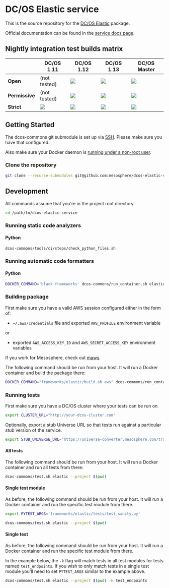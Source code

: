 # DC/OS Elastic service

This is the source repository for the [DC/OS
Elastic](https://mesosphere.com/service-catalog/elastic) package.

Official documentation can be found in the [service docs
page](https://docs.mesosphere.com/services/elastic/).

## Nightly integration test builds matrix

|                | DC/OS 1.11 | DC/OS 1.12 | DC/OS 1.13 | DC/OS Master |
| -------------- | ---------- | ---------- | ---------- | ------------ |
| **Open**       | (not tested) | <a href="https://teamcity.mesosphere.io/viewType.html?buildTypeId=DataServices_Elastic_IntegrationTests_DCOS_112_Open&guest=1"><img src="https://teamcity.mesosphere.io/app/rest/builds/buildType:(id:DataServices_Elastic_IntegrationTests_DCOS_112_Open)/statusIcon"/></a> | <a href="https://teamcity.mesosphere.io/viewType.html?buildTypeId=DataServices_Elastic_IntegrationTests_DCOS_113_Open&guest=1"><img src="https://teamcity.mesosphere.io/app/rest/builds/buildType:(id:DataServices_Elastic_IntegrationTests_DCOS_113_Open)/statusIcon"/></a> | <a href="https://teamcity.mesosphere.io/viewType.html?buildTypeId=DataServices_Elastic_IntegrationTests_DCOS_master_Open&guest=1"><img src="https://teamcity.mesosphere.io/app/rest/builds/buildType:(id:DataServices_Elastic_IntegrationTests_DCOS_master_Open)/statusIcon"/></a> |
| **Permissive** | (not tested) | <a href="https://teamcity.mesosphere.io/viewType.html?buildTypeId=DataServices_Elastic_IntegrationTests_DCOS_112_Permissive&guest=1"><img src="https://teamcity.mesosphere.io/app/rest/builds/buildType:(id:DataServices_Elastic_IntegrationTests_DCOS_112_Permissive)/statusIcon"/></a> | <a href="https://teamcity.mesosphere.io/viewType.html?buildTypeId=DataServices_Elastic_IntegrationTests_DCOS_113_Permissive&guest=1"><img src="https://teamcity.mesosphere.io/app/rest/builds/buildType:(id:DataServices_Elastic_IntegrationTests_DCOS_113_Permissive)/statusIcon"/></a> | <a href="https://teamcity.mesosphere.io/viewType.html?buildTypeId=DataServices_Elastic_IntegrationTests_DCOS_master_Permissive&guest=1"><img src="https://teamcity.mesosphere.io/app/rest/builds/buildType:(id:DataServices_Elastic_IntegrationTests_DCOS_master_Permissive)/statusIcon"/></a> |
| **Strict**     | <a href="https://teamcity.mesosphere.io/viewType.html?buildTypeId=DataServices_Elastic_IntegrationTests_DCOS_111_Strict&guest=1"><img src="https://teamcity.mesosphere.io/app/rest/builds/buildType:(id:DataServices_Elastic_IntegrationTests_DCOS_111_Strict)/statusIcon"/></a> | <a href="https://teamcity.mesosphere.io/viewType.html?buildTypeId=DataServices_Elastic_IntegrationTests_DCOS_112_Strict&guest=1"><img src="https://teamcity.mesosphere.io/app/rest/builds/buildType:(id:DataServices_Elastic_IntegrationTests_DCOS_112_Strict)/statusIcon"/></a> | <a href="https://teamcity.mesosphere.io/viewType.html?buildTypeId=DataServices_Elastic_IntegrationTests_DCOS_113_Strict&guest=1"><img src="https://teamcity.mesosphere.io/app/rest/builds/buildType:(id:DataServices_Elastic_IntegrationTests_DCOS_113_Strict)/statusIcon"/></a> | <a href="https://teamcity.mesosphere.io/viewType.html?buildTypeId=DataServices_Elastic_IntegrationTests_DCOS_master_Strict&guest=1"><img src="https://teamcity.mesosphere.io/app/rest/builds/buildType:(id:DataServices_Elastic_IntegrationTests_DCOS_master_Strict)/statusIcon"/></a> |

## Getting Started

The dcos-commons git submodule is set up via
[SSH](https://help.github.com/en/articles/connecting-to-github-with-ssh). Please
make sure you have that configured.

Also make sure your Docker daemon is [running under a non-root
user](https://docs.docker.com/install/linux/linux-postinstall/).

### Clone the repository

```bash
git clone --recurse-submodules git@github.com:mesosphere/dcos-elastic-service.git /path/to/dcos-elastic-service
```

## Development

All commands assume that you're in the project root directory.

```bash
cd /path/to/dcos-elastic-service
```

### Running static code analyzers

#### Python

```bash
dcos-commons/tools/ci/steps/check_python_files.sh
```

### Running automatic code formatters

#### Python

```bash
DOCKER_COMMAND='black frameworks' dcos-commons/run_container.sh elastic --project $(pwd)
```

### Building package

First make sure you have a valid AWS session configured either in the form of:
- `~/.aws/credentials` file and exported `AWS_PROFILE` environment variable

or

- exported `AWS_ACCESS_KEY_ID` and `AWS_SECRET_ACCESS_KEY` environment variables

If you work for Mesosphere, check out
[maws](https://github.com/mesosphere/maws).

The following command should be run from your host. It will run a Docker
container and build the package there:

```bash
DOCKER_COMMAND="frameworks/elastic/build.sh aws" dcos-commons/run_container.sh elastic --project $(pwd)
```

### Running tests

First make sure you have a DC/OS cluster where your tests can be run on.

```bash
export CLUSTER_URL="http://your-dcos-cluster.com"
```

Optionally, export a stub Universe URL so that tests run against a particular
stub version of the service.

```bash
export STUB_UNIVERSE_URL='https://universe-converter.mesosphere.com/transform?url=...'
```

#### All tests

The following command should be run from your host. It will run a Docker
container and run all tests from there:

```bash
dcos-commons/test.sh elastic --project $(pwd)
```

#### Single test module

As before, the following command should be run from your host. It will run a
Docker container and run the specific test module from there.

```bash
export PYTEST_ARGS='frameworks/elastic/tests/test_sanity.py'
```

```bash
dcos-commons/test.sh elastic --project $(pwd)
```

#### Single test

As before, the following command should be run from your host. It will run a
Docker container and run the specific test module from there.

In the example below, the `-k` flag will match tests in all test modules for
tests named `test_endpoints`. If you wish to only match tests in a single test
module you'll need to set `PYTEST_ARGS` similar to the example above.

```bash
dcos-commons/test.sh elastic --project $(pwd) -k test_endpoints
```

